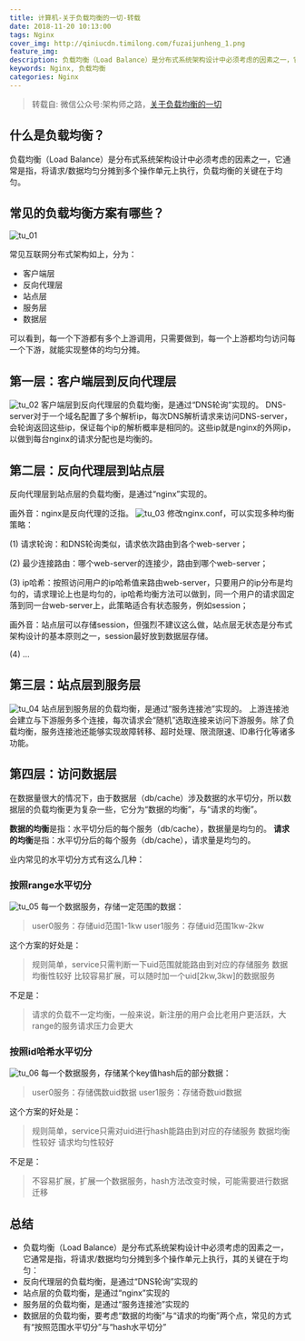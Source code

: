 ```yaml
---
title: 计算机-关于负载均衡的一切-转载
date: 2018-11-20 10:13:00
tags: Nginx
cover_img: http://qiniucdn.timilong.com/fuzaijunheng_1.png
feature_img:
description: 负载均衡（Load Balance）是分布式系统架构设计中必须考虑的因素之一，它通常是指，将请求/数据均匀分摊到多个操作单元上执行，负载均衡的关键在于均匀。
keywords: Nginx, 负载均衡
categories: Nginx
---
```


> 转载自: 微信公众号:架构师之路，[关于负载均衡的一切](https://mp.weixin.qq.com/s/xvozZjmn-CvmQMAEAyDc3w)

## 什么是负载均衡？
负载均衡（Load Balance）是分布式系统架构设计中必须考虑的因素之一，它通常是指，将请求/数据均匀分摊到多个操作单元上执行，负载均衡的关键在于均匀。

## 常见的负载均衡方案有哪些？
![tu_01](http://qiniucdn.timilong.com/fuzaijunheng_1.png)

常见互联网分布式架构如上，分为：
- 客户端层
- 反向代理层
- 站点层
- 服务层
- 数据层

可以看到，每一个下游都有多个上游调用，只需要做到，每一个上游都均匀访问每一个下游，就能实现整体的均匀分摊。

## 第一层：客户端层到反向代理层
![tu_02](http://qiniucdn.timilong.com/fuzaijunheng_2.png)
客户端层到反向代理层的负载均衡，是通过“DNS轮询”实现的。
DNS-server对于一个域名配置了多个解析ip，每次DNS解析请求来访问DNS-server，会轮询返回这些ip，保证每个ip的解析概率是相同的。这些ip就是nginx的外网ip，以做到每台nginx的请求分配也是均衡的。

## 第二层：反向代理层到站点层


反向代理层到站点层的负载均衡，是通过“nginx”实现的。

画外音：nginx是反向代理的泛指。
![tu_03](http://qiniucdn.timilong.com/fuzaijunheng_3.png)
修改nginx.conf，可以实现多种均衡策略：

(1) 请求轮询：和DNS轮询类似，请求依次路由到各个web-server；

(2) 最少连接路由：哪个web-server的连接少，路由到哪个web-server；

(3) ip哈希：按照访问用户的ip哈希值来路由web-server，只要用户的ip分布是均匀的，请求理论上也是均匀的，ip哈希均衡方法可以做到，同一个用户的请求固定落到同一台web-server上，此策略适合有状态服务，例如session；

画外音：站点层可以存储session，但强烈不建议这么做，站点层无状态是分布式架构设计的基本原则之一，session最好放到数据层存储。

(4) …

## 第三层：站点层到服务层
![tu_04](http://qiniucdn.timilong.com/fuzaijunheng_4.png)
站点层到服务层的负载均衡，是通过“服务连接池”实现的。
上游连接池会建立与下游服务多个连接，每次请求会“随机”选取连接来访问下游服务。除了负载均衡，服务连接池还能够实现故障转移、超时处理、限流限速、ID串行化等诸多功能。

## 第四层：访问数据层
在数据量很大的情况下，由于数据层（db/cache）涉及数据的水平切分，所以数据层的负载均衡更为复杂一些，它分为“数据的均衡”，与“请求的均衡”。

<b>数据的均衡</b>是指：水平切分后的每个服务（db/cache），数据量是均匀的。
<b>请求的均衡</b>是指：水平切分后的每个服务（db/cache），请求量是均匀的。


业内常见的水平切分方式有这么几种：

### 按照range水平切分
![tu_05](http://qiniucdn.timilong.com/fuzaijunheng_5.png)
每一个数据服务，存储一定范围的数据：
> user0服务：存储uid范围1-1kw
> user1服务：存储uid范围1kw-2kw

这个方案的好处是：
> 规则简单，service只需判断一下uid范围就能路由到对应的存储服务
> 数据均衡性较好
> 比较容易扩展，可以随时加一个uid[2kw,3kw]的数据服务

不足是：
> 请求的负载不一定均衡，一般来说，新注册的用户会比老用户更活跃，大range的服务请求压力会更大

### 按照id哈希水平切分
![tu_06](http://qiniucdn.timilong.com/fuzaijunheng_6.png)
每一个数据服务，存储某个key值hash后的部分数据：
> user0服务：存储偶数uid数据
> user1服务：存储奇数uid数据

这个方案的好处是：
> 规则简单，service只需对uid进行hash能路由到对应的存储服务
> 数据均衡性较好
> 请求均匀性较好

不足是：
> 不容易扩展，扩展一个数据服务，hash方法改变时候，可能需要进行数据迁移

## 总结

- 负载均衡（Load Balance）是分布式系统架构设计中必须考虑的因素之一，它通常是指，将请求/数据均匀分摊到多个操作单元上执行，其的关键在于均匀：
- 反向代理层的负载均衡，是通过“DNS轮询”实现的
- 站点层的负载均衡，是通过“nginx”实现的
- 服务层的负载均衡，是通过“服务连接池”实现的
- 数据层的负载均衡，要考虑“数据的均衡”与“请求的均衡”两个点，常见的方式有“按照范围水平切分”与“hash水平切分”

